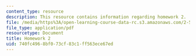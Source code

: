 ```yaml
---
content_type: resource
description: This resource contains information regarding homework 2.
file: /media/https%3A/open-learning-course-data-rc.s3.amazonaws.com/2-57-nano-to-macro-transport-processes-spring-2012/740fc4968bf073cf83c1ff563ece67ed_MIT2_57S12_hw_2.pdf
file_type: application/pdf
resourcetype: Document
title: Homework 2
uid: 740fc496-8bf0-73cf-83c1-ff563ece67ed
---
```

